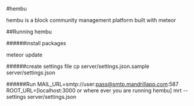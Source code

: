 #hembu

hembu is a block community management platform built with meteor

##Running hembu

######install packages

meteor update

######create settings file
cp server/settings.json.sample server/settings.json

######Run
MAIL_URL=smtp://user:pass@smtp.mandrillapp.com:587 ROOT_URL=[localhost:3000 or where ever you are running hembu] mrt --settings server/settings.json 